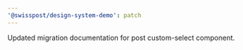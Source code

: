 ```yaml
---
'@swisspost/design-system-demo': patch
---
```


Updated migration documentation for post custom-select component.
